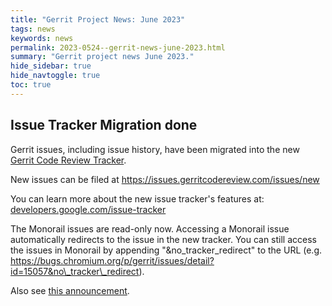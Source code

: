 ```yaml
---
title: "Gerrit Project News: June 2023"
tags: news
keywords: news
permalink: 2023-0524--gerrit-news-june-2023.html
summary: "Gerrit project news June 2023."
hide_sidebar: true
hide_navtoggle: true
toc: true
---
```


## Issue Tracker Migration done

Gerrit issues, including issue history, have been migrated into the new
[Gerrit Code Review Tracker](https://issues.gerritcodereview.com/issues?q=status:open).

New issues can be filed at https://issues.gerritcodereview.com/issues/new

You can learn more about the new issue tracker's features at:
[developers.google.com/issue-tracker](https://developers.google.com/issue-tracker)

The Monorail issues are read-only now. Accessing a Monorail issue automatically
redirects to the issue in the new tracker. You can still access the issues in
Monorail by appending "&no\_tracker\_redirect" to the URL (e.g.
https://bugs.chromium.org/p/gerrit/issues/detail?id=15057&no\_tracker\_redirect).

Also see [this
announcement](https://groups.google.com/g/repo-discuss/c/F4havFh_Bvw/m/D5MsV17yAgAJ).

